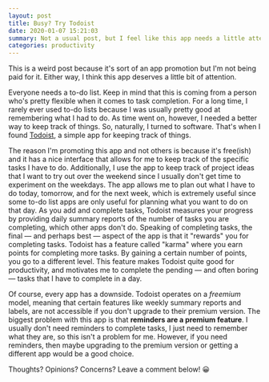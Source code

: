 ```yaml
---
layout: post
title: Busy? Try Todoist
date: 2020-01-07 15:21:03
summary: Not a usual post, but I feel like this app needs a little attention.
categories: productivity
---
```


This is a weird post because it's sort of an app promotion but I'm not being paid for it. Either way, I think this app deserves a little bit of attention.

Everyone needs a to-do list. Keep in mind that this is coming from a person who's pretty flexible when it comes to task completion. For a long time, I rarely ever used to-do lists because I was usually pretty good at remembering what I had to do. As time went on, however, I needed a better way to keep track of things. So, naturally, I turned to software. That's when I found [Todoist](https://todoist.com/), a simple app for keeping track of things.

The reason I'm promoting this app and not others is because it's free(ish) and it has a nice interface that allows for me to keep track of the specific tasks I have to do. Additionally, I use the app to keep track of project ideas that I want to try out over the weekend since I usually don't get time to experiment on the weekdays. The app allows me to plan out what I have to do today, tomorrow, and for the next week, which is extremely useful since some to-do list apps are only useful for planning what you want to do on that day. As you add and complete tasks, Todoist measures your progress by providing daily summary reports of the number of tasks you are completing, which other apps don't do. Speaking of completing tasks, the final — and perhaps best — aspect of the app is that it "rewards" you for completing tasks. Todoist has a feature called "karma" where you earn points for completing more tasks. By gaining a certain number of points, you go to a different level. This feature makes Todoist quite good for productivity, and motivates me to complete the pending — and often boring — tasks that I have to complete in a day.

Of course, every app has a downside. Todoist operates on a *freemium* model, meaning that certain features like weekly summary reports and labels, are not accessible if you don't upgrade to their premium version. The biggest problem with this app is that **reminders are a premium feature**. I usually don't need reminders to complete tasks, I just need to remember what they are, so this isn't a problem for me. However, if you need reminders, then maybe upgrading to the premium version or getting a different app would be a good choice.

Thoughts? Opinions? Concerns? Leave a comment below! 😀
